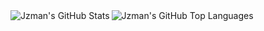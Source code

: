 
  <img align="left" alt="Jzman's GitHub Stats" src="https://github-readme-stats.vercel.app/api?username=jzmanu&show_icons=true&hide_border=true&show_icons=true&count_private=true" />

  <img align="left" alt="Jzman's GitHub Top Languages" src="https://github-readme-stats.vercel.app/api/top-langs/?username=jzmanu&hide_border=true&show_icons=true&count_private=true" />
  


